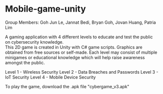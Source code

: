 # Mobile-game-unity
Group Members: Goh Jun Le, Jannat Bedi, Bryan Goh, Jovan Huang, Patria Lim

A gaming application with 4 different levels to educate and test the public on cybersecurity knowledge. <br>
This 2D game is created in Unity with C# game scripts. Graphics are obtained from free sources or self-made.
Each level may consist of multiple minigames or educational knowledge which will help raise awareness amongst the public. <br>

Level 1 - Wireless Security
Level 2 - Data Breaches and Passwords
Level 3 - IoT Security
Level 4 - Mobile Device Security

To play the game, download the .apk file "cybergame_v3.apk"


